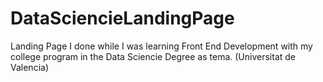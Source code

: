 # DataSciencieLandingPage
 Landing Page I done while I was learning Front End Development with my college program in the Data Sciencie Degree as tema. (Universitat de Valencia)
